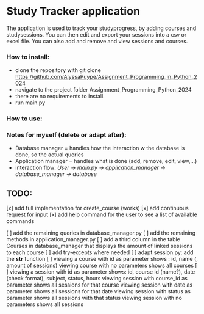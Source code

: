 # Study Tracker application

The application is used to track your studyprogress, by adding courses and studysessions. 
You can then edit and export your sessions into a csv or excel file.
You can also add and remove and view sessions and courses.

### How to install:

- clone the repository with git clone https://github.com/AlyssaPuype/Assignment_Programming_in_Python_2024
- navigate to the project folder Assignment_Programming_Python_2024
- there are no requirements to install.
- run main.py

### How to use:



### Notes for myself (delete or adapt after):

- Database manager = handles how the interaction w the database is done, so the actual queries
- Application manager = handles what is done (add, remove, edit, view,...)
- interaction flow: *User -> main.py -> application_manager -> database_manager -> database*


## TODO:

[x] add full implementation for create_course (works)
[x] add continuous request for input 
[x] add help command for the user to see a list of available commands

[ ] add the remaining queries in database_manager.py
[ ] add the remaining methods in application_manager.py
[ ] add a third column in the table Courses in database_manager that displays the amount of linked sessions to each course
[ ] add try-excepts where needed
[ ] adapt session.py: add the __str__ function
[ ] viewing a course with id as parameter shows : id, name (, amount of sessions)
		viewing course with no parameters shows all courses
[ ] viewing a session with id as parameter shows: id, course id (name?), date (check format), subject, status, hours 
		viewing session with course_id as parameter shows all sessions for that course
		viewing session with date as parameter shows all sessions for that date
		viewing session with status as parameter shows all sessions with that status
		viewing session with no parameters shows all sessions
